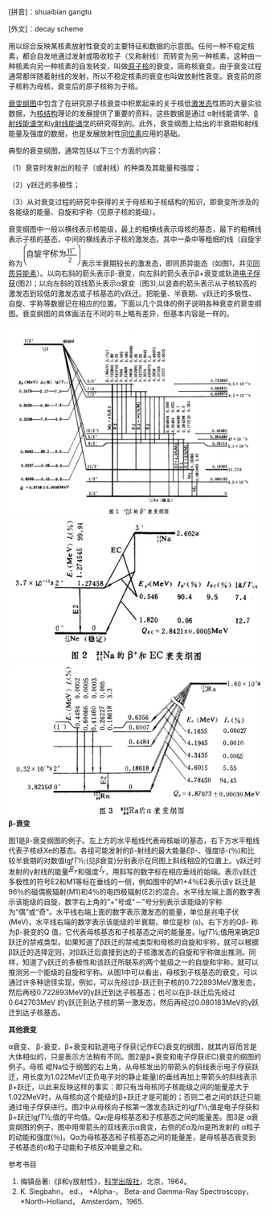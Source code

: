 \[拼音\]：shuaibian gangtu

\[外文\]：decay scheme

用以综合反映某核素放射性衰变的主要特征和数据的示意图。任何一种不稳定核素，都会自发地通过发射或吸收粒子（又称射线）而转变为另一种核素，这种由一种核素向另一种核素的自发转变，叫做[原子核](http://www.baiven.com/baike/220/250167.html)的衰变，简称核衰变。由于衰变过程通常都伴随着射线的发射，所以不稳定核素的衰变也叫做放射性衰变。衰变前的原子核称为母核，衰变后的原子核称为子核。

[衰变纲图](http://www.baiven.com/baike/220/256654.html)中包含了在研究原子核衰变中积累起来的关于核低[激发态](http://www.baiven.com/baike/220/262573.html)性质的大量实验数据，为[核结构](http://www.baiven.com/baike/220/252176.html)理论的发展提供了重要的资料，这些数据是通过 σ射线能谱学、[β射线能谱学](http://www.baiven.com/baike/220/254453.html)和[γ射线能谱学](http://www.baiven.com/baike/220/253930.html)的研究得到的。此外，衰变纲图上给出的半衰期和射线能量及强度的数据，也是发展放射性[同位素](http://www.baiven.com/baike/220/262095.html)应用的基础。

典型的衰变纲图，通常包括以下三个方面的内容：

（1）衰变时发射出的粒子（或射线）的种类及其能量和强度；

（2）γ跃迁的多极性；

（3）从对衰变过程的研究中获得的关于母核和子核结构的知识，即衰变所涉及的各能级的能量、自旋和宇称（见原子核的能级）。

衰变纲图中一般以横线表示核能级，最上的粗横线表示母核的基态，最下的粗横线表示子核的基态，中间的横线表示子核的激发态，其中一条中等粗细的线（自旋宇称为![](vx_images/405392016234504.gif)表示半衰期较长的激发态，即同质异能态（如图1，并见[同质异能素](http://www.baiven.com/baike/220/251103.html)）。以向右斜的箭头表示β\-衰变，向左斜的箭头表示β+衰变或轨道[电子俘获](http://www.baiven.com/baike/220/257747.html)(图2)；以向左斜的双线箭头表示α衰变（图3);以竖直的箭头表示从子核较高的激发态到较低的激发态或子核基态的γ跃迁。把能量、半衰期、γ跃迁的多极性、自旋、宇称等数据记在相应的位置。下面以几个具体的例子说明各种衰变的衰变纲图。衰变纲图的具体画法在不同的书上略有差异，但基本内容是一样的。

![图1](vx_images/404302016245200.jpeg)![图2](vx_images/402212016237726.jpeg)![图3](vx_images/401142016226311.jpeg)**β\-衰变**

图1是β\-衰变纲图的例子。左上方的水平粗线代表母核岅I的基态，右下方水平粗线代表子核岆Xe的基态。各组可能发射的β\-射线的最大能量*E*β\-、强度Iβ\-(％)和比较半衰期的对数值lg*fT*½;(见β衰变)分别表示在同图上斜线相应的位置上。γ跃迁时发射的γ射线的能量![](vx_images/399062016236787.gif)和强度![](vx_images/397982016247991.gif)，用斜写的数字标在相应垂线的始端。表示γ跃迁多极性的符号E2和M1等标在垂线的一侧，例如图中的M1+4％E2表示该γ 跃迁是96％的磁偶极辐射(M1)和4％的电四极辐射(E2)的混合。水平线左端上面的数字表示该能级的自旋，数字右上角的“+”号或“－”号分别表示该能级的宇称为“偶”或“奇”。水平线右端上面的数字表示激发态的能量，单位是兆电子伏(MeV)，水平线右端的数字表示该能级的半衰期，单位是秒 (s)。右下方的Qβ\- 称为β\-衰变的Q 值，它代表母核基态和子核基态之间的能量差。lg*fT*½;值用来确定β跃迁的禁戒类型。如果知道了β跃迁的禁戒类型和母核的自旋和宇称，就可以根据β跃迁的选择定则，对β跃迁后直接到达的子核激发态的自旋和宇称做出推测。同样，知道了γ跃迁的多极性和该跃迁所联系的两个能级之一的自旋和宇称，就可以推测另一个能级的自旋和宇称。从图1中可以看出，母核到子核基态的衰变，可以通过许多种途径实现，例如，可以先经过β\-跃迁到子核的0.722893MeV激发态，然后再经0.722893MeV的γ跃迁到达子核基态；也可以在β\-跃迁后先经过0.642703MeV 的γ跃迁到达子核的第一激发态，然后再经过0.080183MeV的γ跃迁到达子核基态。

**其他衰变**

α衰变、 β\-衰变、β+衰变和轨道电子俘获(记作EC)衰变的纲图，就其内容而言是大体相似的，只是表示方法稍有不同。图2是β+衰变和电子俘获(EC)衰变的纲图的例子。母核 崐Na位于纲图的右上角，从母核发出的带箭头的斜线表示电子俘获跃迁，用长度为1.022MeV(正负电子对的静止能量)的垂线再加上带箭头的斜线表示β+跃迁，以此来反映这样的事实：即只有当母核同子核能级之间的能量差大于1.022MeV时，从母核向这个能级的β+跃迁才是可能的；否则二者之间的跃迁只能通过电子俘获进行。图2中从母核向子核第一激发态跃迁的lg*fT*½;值是电子俘获和β+跃迁lg*fT*½;值的平均值。Q![](vx_images/396902016227043.gif)是母核基态和子核基态之间的能量差。图3是 α衰变纲图的例子，图中用带箭头的双线表示α衰变，右侧的*E*α及*I*α是所发射的 α粒子的动能和强度(％)。Qα为母核基态和子核基态之间的能量差，是母核基态衰变到子核基态的σ粒子动能和子核反冲能量之和。

参考书目

1.  梅镇岳著:《β和γ放射性》，[科学](http://www.baiven.com/baike/224/280217.html)[出版社](http://www.baiven.com/baike/224/300551.html)，北京，1964。
2.  K. Siegbahn， ed.， *Alpha-， Beta-and Gamma-Ray Spectroscopy，*North-Holland， Amsterdam，1965.